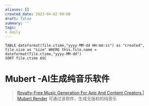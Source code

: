 ```yaml
---
aliases: []
created_date: 2023-04-02 00:00
draft: false
summary: ''
tags:
- daily
---
```


```dataview
TABLE dateformat(file.ctime,"yyyy-MM-dd HH:mm:ss") as "created", file.size as "size" WHERE this.file.name = dateformat(file.ctime,"yyyy-MM-dd")
SORT file.ctime ASC
```

# Mubert -AI生成纯音乐软件

> [Royalty-Free Music Generation For App And Content Creators | Mubert Render](https://mubert.com/render)
> 可通过该软件，生成无版权的纯音乐